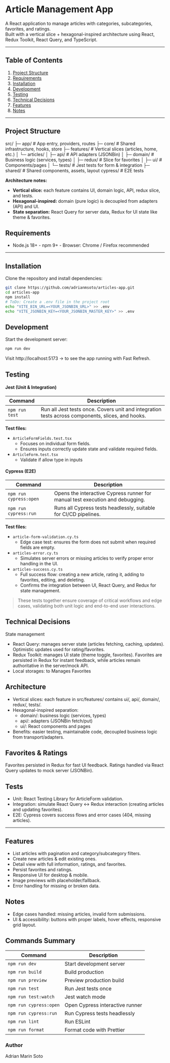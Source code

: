 # Article Management App

A React application to manage articles with categories, subcategories, favorites, and ratings.  
Built with a vertical slice + hexagonal-inspired architecture using React, Redux Toolkit, React Query, and TypeScript.

---

## Table of Contents

1. [Project Structure](#project-structure)  
2. [Requirements](#requirements)  
3. [Installation](#installation)  
4. [Development](#development)  
5. [Testing](#testing)  
6. [Technical Decisions](#technical-decisions)  
7. [Features](#features)  
8. [Notes](#notes)

---

## Project Structure
src/
├─ app/ # App entry, providers, routes
├─ core/ # Shared infrastructure, hooks, store
├─ features/ # Vertical slices (articles, home, etc.)
│ └─ articles/
│ ├─ api/ # API adapters (JSONBin)
│ ├─ domain/ # Business logic (services, types)
│ ├─ redux/ # Slice for favorites
│ ├─ ui/ # Components/pages
│ └─ tests/ # Jest tests for form & integration
├─ shared/ # Shared components, assets, layout
cypress/ # E2E tests


**Architecture notes:**  
- **Vertical slice:** each feature contains UI, domain logic, API, redux slice, and tests.  
- **Hexagonal-inspired:** domain (pure logic) is decoupled from adapters (API) and UI.  
- **State separation:** React Query for server data, Redux for UI state like theme & favorites.

## Requirements
- Node.js 18+ - npm 9+ - Browser: Chrome / Firefox recommended  

---
## Installation

Clone the repository and install dependencies:
```bash
git clone https://github.com/adrianmsoto/articles-app.git
cd articles-app
npm install
# ToDo: Create a .env file in the project root
echo "VITE_BIN_URL=<YOUR_JSONBIN_URL>" >> .env
echo "VITE_JSONBIN_KEY=<YOUR_JSONBIN_MASTER_KEY>" >> .env
```

## Development
Start the development server:
```bash
npm run dev
```
Visit http://localhost:5173  -> to see the app running with Fast Refresh.
 
## Testing
#### Jest (Unit & Integration)
| Command                  | Description |
|--------------------------|-------------|
| `npm run test`           | Run all Jest tests once. Covers unit and integration tests across components, slices, and hooks. |

**Test files:**
- `ArticleFormFields.test.tsx`  
  - Focuses on individual form fields.  
  - Ensures inputs correctly update state and validate required fields.
- `ArticleForm.test.tsx`  
  - Validate if allow type in inputs

#### Cypress (E2E)
| Command                  | Description |
|--------------------------|-------------|
| `npm run cypress:open`   | Opens the interactive Cypress runner for manual test execution and debugging. |
| `npm run cypress:run`    | Runs all Cypress tests headlessly, suitable for CI/CD pipelines. |

**Test files:**
- `article-form-validation.cy.ts`  
  - Edge case test: ensures the form does not submit when required fields are empty.  
- `articles-error.cy.ts`  
  - Simulates server errors or missing articles to verify proper error handling in the UI.  
- `articles-success.cy.ts`  
  - Full success flow: creating a new article, rating it, adding to favorites, editing, and deleting.  
  - Confirms the integration between UI, React Query, and Redux for state management.

> These tests together ensure coverage of critical workflows and edge cases, validating both unit logic and end-to-end user interactions.


## Technical Decisions
State management
- React Query: manages server state (articles fetching, caching, updates). Optimistic updates used for rating/favorites.
- Redux Toolkit: manages UI state (theme toggle, favorites). Favorites are persisted in Redux for instant feedback, while articles remain authoritative in the server/mock API.
- Local storages: to Manages Favorites

## Architecture
* Vertical slices: each feature in src/features/<name> contains ui/, api/, domain/, redux/, tests/.
* Hexagonal-inspired separation:
  - domain/: business logic (services, types)
  - api/: adapters (JSONBin fetch/put)
  - ui/: React components and pages
* Benefits: easier testing, maintainable code, decoupled business logic from transport/adapters.

## Favorites & Ratings
Favorites persisted in Redux for fast UI feedback.
Ratings handled via React Query updates to mock server (JSONBin).

## Tests
- Unit: React Testing Library for ArticleForm validation.
- Integration: simulate React Query ↔ Redux interaction (creating articles and updating favorites).
- E2E: Cypress covers success flows and error cases (404, missing articles).

---
## Features
- List articles with pagination and category/subcategory filters.
- Create new articles & edit existing ones.
- Detail view with full information, ratings, and favorites.
- Persist favorites and ratings.
- Responsive UI for desktop & mobile.
- Image previews with placeholder/fallback.
- Error handling for missing or broken data.

## Notes
- Edge cases handled: missing articles, invalid form submissions.
- UI & accessibility: buttons with proper labels, hover effects, responsive grid layout.


## Commands Summary

| Command                 | Description                        |
|-------------------------|------------------------------------|
| `npm run dev`           | Start development server           |
| `npm run build`         | Build production                   |
| `npm run preview`       | Preview production build           |
| `npm run test`          | Run Jest tests once                |
| `npm run test:watch`    | Jest watch mode                    |
| `npm run cypress:open`  | Open Cypress interactive runner    |
| `npm run cypress:run`   | Run Cypress tests headlessly       |
| `npm run lint`          | Run ESLint                         |
| `npm run format`        | Format code with Prettier          |


### Author
Adrian Marin Soto  



